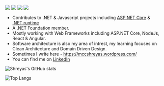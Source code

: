 [![](https://vistr.dev/badge?repo=ShreyasJejurkar.ShreyasJejurkar)](https://github.com/ShreyasJejurkar)
[![](https://img.shields.io/badge/-@MCCshreyas-%231DA1F2?style=flat-square&logo=twitter&logoColor=ffffff)](https://twitter.com/ShreyasJejurkar)
[![](https://img.shields.io/badge/-@MCCshreyas-%23181717?style=flat-square&logo=github)](https://github.com/ShreyasJejurkar)
[![](https://img.shields.io/badge/-shreyasjejurkar-blue?style=flat-square&logo=Linkedin&logoColor=white&link=https://www.linkedin.com/in/shreyasjejurkar/)](https://www.linkedin.com/in/shreyasjejurkar/)

* Contributes to .NET & Javascript projects including [ASP.NET Core](https://github.com/dotnet/aspnetcore) & [.NET runtime](https://github.com/dotnet/runtime)
* A .NET Foundation member.
* Mostly working with Web Frameworks including ASP.NET Core, NodeJs, React & Angular. 
* Software architecture is also my area of intrest, my learning focuses on Clean Architecture and Domain Driven Design. <br />
* Sometimes I write here - https://mccshreyas.wordpress.com/
* You can find me on [LinkedIn](https://www.linkedin.com/in/shreyasjejurkar/)

![Shreyas's GitHub stats](https://github-readme-stats.vercel.app/api?username=ShreyasJejurkar&count_private=true&show_icons=true&theme=gotham&include_all_commits=true)

![Top Langs](https://github-readme-stats.vercel.app/api/top-langs/?username=ShreyasJejurkar&layout=compact)
